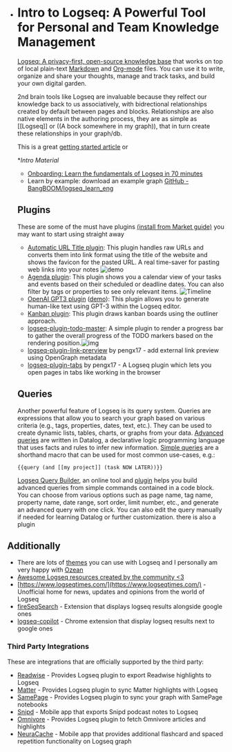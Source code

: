 - # Intro to Logseq: A Powerful Tool for Personal and Team Knowledge Management

  [Logseq: A privacy-first, open-source knowledge base](https://logseq.com/) that works on top of local plain-text [Markdown](https://commonmark.org/help/) and [Org-mode](https://orgmode.org/quickstart.html) files. You can use it to write, organize and share your thoughts, manage and track tasks, and build your own digital garden.

  2nd brain tools like Logseq are invaluable because they relfect our knowledge back to us associatively, with bidrectional relationships created by default between pages and blocks. Relationships are also native elements in the authoring process, they are as simple as  [[Logseq]] or ((A bock somewhere in my graph)), that in turn create these relationships in your graph/db.

  This is a great [getting started article](https://blog.logseq.com/how-to-get-started-with-networked-thinking-and-logseq/)  or

  **Intro Material*

  * [Onboarding: Learn the fundamentals of Logseq in 70 minutes](https://hub.logseq.com/getting-started/uQdEHALJo7RWnDLLLP7uux/onboarding-learn-the-fundamentals-of-logseq-in-70-minutes/iPUPLPx7dZgPuASHtqNu2m)
  * Learn by example: download an example graph [GitHub - BangBOOM/logseq_learn_eng](https://github.com/BangBOOM/logseq_learn_eng)

  Plugins
  -------

  These are some of the must have plugins [(install from Market guide)](https://www.appsntips.com/best-logseq-plugins/) you may want to start using straight away

  * [Automatic URL Title plugin](https://github.com/0x7b1/logseq-plugin-automatic-url-title/): This plugin handles raw URLs and converts them into link format using the title of the website and shows the favicon for the pasted URL. A real time-saver for pasting web links into your notes
    ![demo](https://github.com/0x7b1/logseq-plugin-automatic-url-title/raw/main/demo.gif)
  * [Agenda plugin](https://github.com/haydenull/logseq-plugin-agenda): This plugin shows you a calendar view of your tasks and events based on their scheduled or deadline dates. You can also filter by tags or properties to see only relevant items.
    ![Timeline](https://github.com/haydenull/logseq-plugin-agenda/raw/main/screenshots/timeline.png)
  * [OpenAI GPT3 plugin](https://github.com/briansunter/logseq-plugin-gpt3-openai) ([demo](https://briansunter.com/blog/gtp3-openai-logseq-notetaking)): This plugin allows you to generate human-like text using GPT-3 within the Logseq editor.
  * [Kanban plugin](https://github.com/hkgnp/logseq-kanban-plugin): This plugin draws kanban boards using the outliner approach.
  * [logseq-plugin-todo-master](https://github.com/pengx17/logseq-plugin-todo-master): A simple plugin to render a progress bar to gather the overall progress of the TODO markers based on the rendering position.![img](https://github.com/pengx17/logseq-plugin-todo-master/raw/master/legend.png)
  * [logseq-plugin-link-prerview](https://github.com/pengx17/logseq-plugin-link-preview) by pengx17 - add external link preview using OpenGraph metadata
  * [logseq-plugin-tabs](https://github.com/pengx17/logseq-plugin-tabs) by pengx17 - A Logseq plugin which lets you open pages in tabs like working in the browser

  Queries
  -------

  Another powerful feature of Logseq is its query system. Queries are expressions that allow you to search your graph based on various criteria (e.g., tags, properties, dates, text, etc.). They can be used to create dynamic lists, tables, charts, or graphs from your data.
  [Advanced queries](https://mschmidtkorth.github.io/logseq-msk-docs/#/page/queries%2Fadvanced%20queries%2Ftutorial) are written in Datalog, a declarative logic programming language that uses facts and rules to infer new information.
  [Simple queries](https://mschmidtkorth.github.io/logseq-msk-docs/#/page/queries%2Fsimple%20queries) are a shorthand macro that can be used for most common use-cases, e.g.:

  ```
  {{query (and [[my project]] (task NOW LATER))}}
  ```

  [Logseq Query Builder](https://adxsoft.github.io/logseqadvancedquerybuilder/), an online tool and [plugin](https://github.com/adxsoft/logseq-query-builder-plugin) helps you build advanced queries from simple commands contained in a code block. You can choose from various options such as page name, tag name, property name, date range, sort order, limit number, etc., and generate an advanced query with one click. You can also edit the query manually if needed for learning Datalog or further customization. there is also a plugin

## Additionally

* There are lots of [themes](https://github.com/topics/logseq-themes) you can use with Logseq and I personally am very happy with [Ozean](https://github.com/hisea/logseq-ozean-theme)
* [Awesome Logseq resources created by the community &lt;3](https://github.com/logseq/awesome-logseq)
* [https://www.logseqtimes.com/](https://www.logseqtimes.com/) - Unofficial home for news, updates and opinions from the world of Logseq
* [fireSeqSearch](https://github.com/Endle/fireSeqSearch) - Extension that displays logseq results alongside google ones
* [logseq-copilot](https://github.com/EINDEX/logseq-copilot) - Chrome extension that display logseq results next to google ones

### Third Party Integrations

These are integrations that are officially supported by the third party:

* [Readwise](https://github.com/readwiseio/logseq-readwise-official-plugin#readme) - Provides Logseq plugin to export Readwise highlights to Logseq
* [Matter](https://github.com/getmatterapp/logseq-matter#readme) - Provides Logseq plugin to sync Matter highlights with Logseq
* [SamePage](https://samepage.network/docs/logseq/install) - Provides Logseq plugin to sync your graph with SamePage notebooks
* [Snipd](https://hub.logseq.com/integrations/aV9AgETypcPcf8avYcHXQT/feed-your-logseq-graph-using-snipd-podcast-notes/3U63PohVXL24PvbvXUzf2b) - Mobile app that exports Snipd podcast notes to Logseq
* [Omnivore](https://github.com/omnivore-app/logseq-omnivore) - Provides Logseq plugin to fetch Omnivore articles and highlights
* [NeuraCache](https://neuracache.com/) - Mobile app that provides additional flashcard and spaced repetition functionality on Logseq graph
